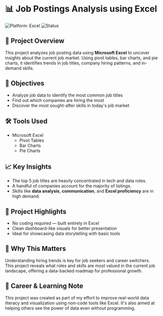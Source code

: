# 📊 Job Postings Analysis using Excel

![Platform: Excel](https://img.shields.io/badge/Platform-Microsoft%20Excel-blue)
![Status](https://img.shields.io/badge/Status-Complete-brightgreen)

## 📘 Project Overview
This project analyzes job posting data using **Microsoft Excel** to uncover insights about the current job market. Using pivot tables, bar charts, and pie charts, it identifies trends in job titles, company hiring patterns, and in-demand skills.

## 🎯 Objectives
- Analyze job data to identify the most common job titles
- Find out which companies are hiring the most
- Discover the most sought-after skills in today's job market

## 🛠️ Tools Used
- Microsoft Excel
  - Pivot Tables
  - Bar Charts
  - Pie Charts

## 📈 Key Insights
- The top 5 job titles are heavily concentrated in tech and data roles.
- A handful of companies account for the majority of listings.
- Skills like **data analysis**, **communication**, and **Excel proficiency** are in high demand.

## 📎 Project Highlights
- No coding required — built entirely in Excel
- Clean dashboard-like visuals for better presentation
- Ideal for showcasing data storytelling with basic tools

## 🧠 Why This Matters
Understanding hiring trends is key for job seekers and career switchers. This project reveals what roles and skills are most valued in the current job landscape, offering a data-backed roadmap for professional growth.

## 🌱 Career & Learning Note
This project was created as part of my effort to improve real-world data literacy and visualization using non-code tools like Excel. It's also aimed at helping others see the power of data even without programming.

